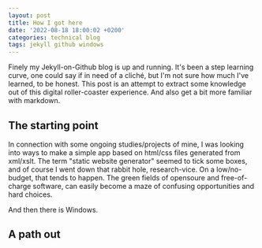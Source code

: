 ```yaml
---
layout: post
title: How I got here
date: '2022-08-18 18:00:02 +0200'
categories: technical blog
tags: jekyll github windows
---
```



Finely my Jekyll-on-Github blog is up and running. It's been a step learning curve, one could say if in need of a cliché, but I'm not sure how much I've learned, to be honest. This post is an attempt to extract some knowledge out of this digital roller-coaster experience. And also get a bit more familiar with markdown.

## The starting point

In connection with some ongoing studies/projects of mine, I was looking into ways to make a simple app based on html/css files generated from xml/xslt. The term "static website generator" seemed to tick some boxes, and of course I went down that rabbit hole, research-vice. On a low/no-budget, that tends to happen. The green fields of opensoure and free-of-charge software, can easily become a maze of confusing opportunities and hard choices.

And then there is Windows.

## A path out
